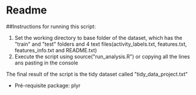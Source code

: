 # Readme
##Instructions for running this script:

1. Set the working directory to base folder of the dataset, which has the "train" and "test" folders and 4 text files(activity_labels.txt, features.txt, features_info.txt and README.txt)
2. Execute the script using source("run_analysis.R") or copying all the lines ans pasting in the console

The final result of the script is the tidy dataset called "tidy_data_project.txt"

* Pré-requisite package: plyr
